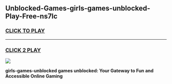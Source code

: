 
## Unblocked-Games-girls-games-unblocked-Play-Free-ns7lc
<h3>
<a href="https://premium76.site?title=girls-games-unblocked&ref=20A">CLICK TO PLAY</a></h3>
<hr>

<h3>
<a href="https://premium76.site?title=girls-games-unblocked&ref=20A">CLICK 2 PLAY</a>
  
</h3>

<a href="https://premium76.site?title=girls-games-unblocked&ref=20A"><img src="https://clearcache.store/games.png"></a>


**girls-games-unblocked games unblocked: Your Gateway to Fun and Accessible Online Gaming**
